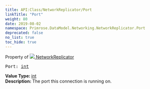 ```yaml
---
title: API:Class/NetworkReplicator/Port
linkTitle: "Port"
weight: 80
date: 2019-08-02
namespace: Primrose.DataModel.Networking.NetworkReplicator.Port
deprecated: false
no_list: true
toc_hide: true
---
```

Property of <a href="/docs/api-reference/Class/NetworkReplicator"><img src="/icons/silk/connect.png"/>&nbsp;NetworkReplicator</a>
<pre class="method-declaration">
Port: <a class="type" href="/docs/api-reference/System/Primitives#int32">int</a></pre>
<b>Value Type: </b>
<a class="type" href="/docs/api-reference/System/Primitives#int32">int</a>
<br/>
<b>Description: </b>
The port this connection is running on.

